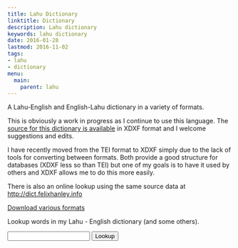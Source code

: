 ```yaml
---
title: Lahu Dictionary
linktitle: Dictionary
description: Lahu dictionary
keywords: lahu dictionary
date: 2016-01-28
lastmod: 2016-11-02
tags:
- lahu
- dictionary
menu:
  main:
    parent: lahu
---
```


A Lahu-English and English-Lahu dictionary in a variety of formats.

<!--more-->

This is obviously a work in progress as I continue to use this language. The
[source for this dictionary is
available](http://github.com/felix/lahu-dictionary) in XDXF format and I
welcome suggestions and edits.

I have recently moved from the TEI format to XDXF simply due to the lack of
tools for converting between formats. Both provide a good structure for
databases (XDXF less so than TEI) but one of my goals is to have it used by
others and XDXF allows me to do this more easily.

There is also an online lookup using the same source data at
http://dict.felixhanley.info

[Download various formats](https://github.com/felix/lahu-dictionary/releases/latest)

Lookup words in my Lahu - English dictionary (and some others).

<input class="dict" id="query" />
<button class="dict" id="lookup">Lookup</button>
<section class="dict" id="results"></section>
<script src="/js/fetch.js"></script>
<script src="/js/dict.js"></script>
